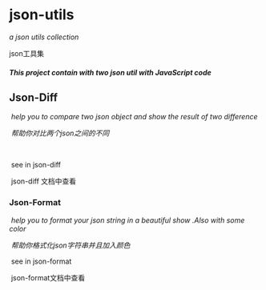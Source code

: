 # json-utils
*a json utils collection*

json工具集

#### *This project contain with two json util with JavaScript code* 



## 	Json-Diff	

​		*help you to compare two json object and show the result of two difference*

​		*帮助你对比两个json之间的不同*

​		

​		see in json-diff 

​		json-diff 文档中查看

### 	

### 	Json-Format

​	*help you to format your json string in a beautiful show .Also with some color*

​	*帮助你格式化json字符串并且加入颜色*



​	see in json-format

​	json-format文档中查看

